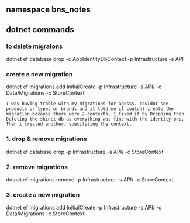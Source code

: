 ## namespace bns_notes
## dotnet commands
### to delete migratons
 dotnet ef database drop -c AppIdentityDbContext -p Infrastructure -s API
### create a new migration

dotnet ef migrations add InitialCreate -p Infrastructure -s API/ -o Data/Migrations -c StoreContext

    I was having troble with my migrations for agesss. couldnt see products or types or brands and it told me it couldnt create the migration because there were 2 contexta. I fixed it by Dropping then Deleting the skinet db as everything was fine with the identity one. Then i created another, specifyting the context.
### 1. drop & remove migrations 
dotnet ef database drop -p Infrastructure -s API/ -c StoreContext

### 2. remove migrations
dotnet ef migrations remove -p Infrastructure -s API/ -c StoreContext

### 3. create a new migration
dotnet ef migrations add InitialCreate -p Infrastructure -s API/ -o Data/Migrations -c StoreContext

